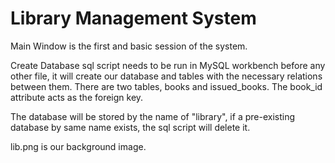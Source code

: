 # Library Management System

Main Window is the first and basic session of the system.

Create Database sql script needs to be run in MySQL workbench before any other file, it will create our database and tables
with the necessary relations between them. There are two tables, books and issued_books. The book_id attribute acts as the foreign key.

The database will be stored by the name of "library", if a pre-existing database by same name exists, the sql script will delete it.

lib.png is our background image. 
